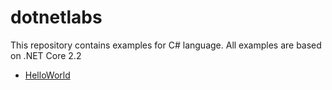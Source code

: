 # dotnetlabs
This repository contains examples for C# language.
All examples are based on .NET Core 2.2

- [HelloWorld](HelloWorld)
